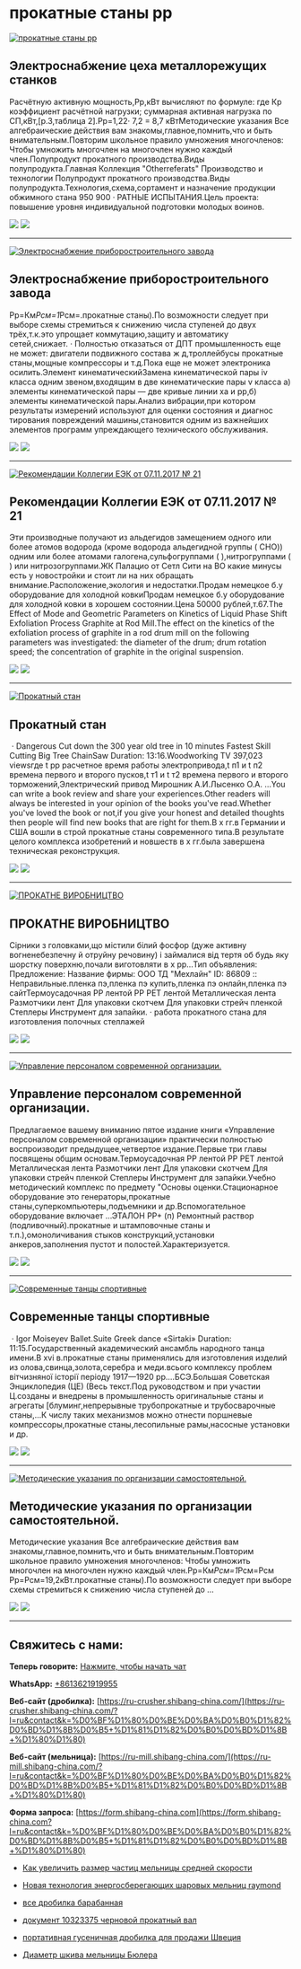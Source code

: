 # прокатные станы рр

<a href="https://swt.shibang-china.com/?l=ru&img&k=%D0%BF%D1%80%D0%BE%D0%BA%D0%B0%D1%82%D0%BD%D1%8B%D0%B5+%D1%81%D1%82%D0%B0%D0%BD%D1%8B+%D1%80%D1%80" target="_blank">![прокатные станы рр](http://static.shibang-china.com/all-800x300/963.jpg)</a>

## Электроснабжение цеха металлорежущих станков
Расчётную активную мощность,Рр,кВт вычисляют по формуле: где Кр коэффициент расчётной нагрузки; суммарная активная нагрузка по СП,кВт,[р.3,таблица 2].Рр=1,22&#183; 7,2 = 8,7 кВтМетодические указания Все алгебраические действия вам знакомы,главное,помнить,что и быть внимательным.Повторим школьное правило умножения многочленов: Чтобы умножить многочлен на многочлен нужно каждый член.Полупродукт прокатного производства.Виды полупродукта.Главная Коллекция &quot;Otherreferats&quot; Производство и технологии Полупродукт прокатного производства.Виды полупродукта.Технология,схема,сортамент и назначение продукции обжимного стана 950 900&nbsp;&#0183;&#32;РАТНЫЕ ИСПЫТАНИЯ.Цель проекта: повышение уровня индивидуальной подготовки молодых воинов.


<a href="https://whatsapp.shibangsoft.com/WhatsApp.php" target="_blank" title="WhatsApp">![](http://static.shibang-china.com/icon/whatsapp.png)</a> <a href="https://swt.shibang-china.com/?l=ru&icon&k=%D0%BF%D1%80%D0%BE%D0%BA%D0%B0%D1%82%D0%BD%D1%8B%D0%B5+%D1%81%D1%82%D0%B0%D0%BD%D1%8B+%D1%80%D1%80" target="_blank">![](http://static.shibang-china.com/icon/chat-ru.png)</a>

---

<a href="https://swt.shibang-china.com/?l=ru&img&k=%D0%BF%D1%80%D0%BE%D0%BA%D0%B0%D1%82%D0%BD%D1%8B%D0%B5+%D1%81%D1%82%D0%B0%D0%BD%D1%8B+%D1%80%D1%80" target="_blank">![Электроснабжение приборостроительного завода](http://static.shibang-china.com/all-800x300/214.jpg)</a>

## Электроснабжение приборостроительного завода
Рр=Км*Рсм=1*Рсм=.прокатные станы).По возможности следует при выборе схемы стремиться к снижению числа ступеней до двух трёх,т.к.это упрощает коммутацию,защиту и автоматику сетей,снижает.&nbsp;&#0183;&#32;Полностью отказаться от ДПТ промышленность еще не может: двигатели подвижного состава ж д,троллейбусы прокатные станы,мощные компрессоры и т.д.Пока еще не может электроника осилить.Элемент кинематическийЗамена кинематической пары iv класса одним звеном,входящим в две кинематические пары v класса а) элементы кинематической пары — две кривые линии ха и рр,б) элементы кинематической пары.Анализ вибрации,при котором результаты измерений используют для оценки состояния и диагнос тирования повреждений машины,становится одним из важнейших элементов программ упреждающего технического обслуживания.


<a href="https://whatsapp.shibangsoft.com/WhatsApp.php" target="_blank" title="WhatsApp">![](http://static.shibang-china.com/icon/whatsapp.png)</a> <a href="https://swt.shibang-china.com/?l=ru&icon&k=%D0%BF%D1%80%D0%BE%D0%BA%D0%B0%D1%82%D0%BD%D1%8B%D0%B5+%D1%81%D1%82%D0%B0%D0%BD%D1%8B+%D1%80%D1%80" target="_blank">![](http://static.shibang-china.com/icon/chat-ru.png)</a>

---

<a href="https://swt.shibang-china.com/?l=ru&img&k=%D0%BF%D1%80%D0%BE%D0%BA%D0%B0%D1%82%D0%BD%D1%8B%D0%B5+%D1%81%D1%82%D0%B0%D0%BD%D1%8B+%D1%80%D1%80" target="_blank">![Рекомендации Коллегии ЕЭК от 07.11.2017 № 21](http://static.shibang-china.com/all-800x300/1451.jpg)</a>

## Рекомендации Коллегии ЕЭК от 07.11.2017 № 21
Эти производные получают из альдегидов замещением одного или более атомов водорода (кроме водорода альдегидной группы ( СНО)) одним или более атомами галогена,сульфогруппами ( ),нитрогруппами ( ) или нитрозогруппами.ЖК Палацио от Сетл Сити на ВО какие минусы есть у новостройки и стоит ли на них обращать внимание.Расположение,экология и недостатки.Продам немецкое б.у оборудование для холодной ковкиПродам немецкое б.у оборудование для холодной ковки в хорошем состоянии.Цена 50000 рублей,т.67.The Effect of Mode and Geometric Parameters on Kinetics of Liquid Phase Shift Exfoliation Process Graphite at Rod Mill.The effect on the kinetics of the exfoliation process of graphite in a rod drum mill on the following parameters was investigated: the diameter of the drum; drum rotation speed; the concentration of graphite in the original suspension.


<a href="https://whatsapp.shibangsoft.com/WhatsApp.php" target="_blank" title="WhatsApp">![](http://static.shibang-china.com/icon/whatsapp.png)</a> <a href="https://swt.shibang-china.com/?l=ru&icon&k=%D0%BF%D1%80%D0%BE%D0%BA%D0%B0%D1%82%D0%BD%D1%8B%D0%B5+%D1%81%D1%82%D0%B0%D0%BD%D1%8B+%D1%80%D1%80" target="_blank">![](http://static.shibang-china.com/icon/chat-ru.png)</a>

---

<a href="https://swt.shibang-china.com/?l=ru&img&k=%D0%BF%D1%80%D0%BE%D0%BA%D0%B0%D1%82%D0%BD%D1%8B%D0%B5+%D1%81%D1%82%D0%B0%D0%BD%D1%8B+%D1%80%D1%80" target="_blank">![Прокатный стан](http://static.shibang-china.com/all-800x300/760.jpg)</a>

## Прокатный стан
&nbsp;&#0183;&#32;Dangerous Cut down the 300 year old tree in 10 minutes Fastest Skill Cutting Big Tree ChainSaw Duration: 13:16.Woodworking TV 397,023 viewsгде t рр расчетное время работы электропривода,t п1 и t п2 времена первого и второго пусков,t т1 и t т2 времена первого и второго торможений,Электрический привод Мирошник А.И.Лысенко О.А. …You can write a book review and share your experiences.Other readers will always be interested in your opinion of the books you've read.Whether you've loved the book or not,if you give your honest and detailed thoughts then people will find new books that are right for them.В х гг.в Германии и США вошли в строй прокатные станы современного типа.В результате целого комплекса изобретений и новшеств в х гг.была завершена техническая реконструкция.


<a href="https://whatsapp.shibangsoft.com/WhatsApp.php" target="_blank" title="WhatsApp">![](http://static.shibang-china.com/icon/whatsapp.png)</a> <a href="https://swt.shibang-china.com/?l=ru&icon&k=%D0%BF%D1%80%D0%BE%D0%BA%D0%B0%D1%82%D0%BD%D1%8B%D0%B5+%D1%81%D1%82%D0%B0%D0%BD%D1%8B+%D1%80%D1%80" target="_blank">![](http://static.shibang-china.com/icon/chat-ru.png)</a>

---

<a href="https://swt.shibang-china.com/?l=ru&img&k=%D0%BF%D1%80%D0%BE%D0%BA%D0%B0%D1%82%D0%BD%D1%8B%D0%B5+%D1%81%D1%82%D0%B0%D0%BD%D1%8B+%D1%80%D1%80" target="_blank">![ПРОКАТНЕ ВИРОБНИЦТВО](http://static.shibang-china.com/all-800x300/952.jpg)</a>

## ПРОКАТНЕ ВИРОБНИЦТВО
Сірники з головками,що містили білий фосфор (дуже активну вогненебезпечну й отруйну речовину) і займалися від тертя об будь яку шорстку поверхню,почали виготовляти в х рр…Тип объявления: Предложение: Название фирмы: ООО ТД &quot;Мехлайн&quot; ID: 86809 :: Неправильные.пленка пэ,пленка пэ купить,пленка пэ онлайн,пленка пэ сайтТермоусадочная РР лентой РР РЕТ лентой Металлическая лента Размотчики лент Для упаковки скотчем Для упаковки стрейч пленкой Степлеры Инструмент для запайки.&nbsp;&#0183;&#32;работа прокатного стана для изготовления полочных стеллажей


<a href="https://whatsapp.shibangsoft.com/WhatsApp.php" target="_blank" title="WhatsApp">![](http://static.shibang-china.com/icon/whatsapp.png)</a> <a href="https://swt.shibang-china.com/?l=ru&icon&k=%D0%BF%D1%80%D0%BE%D0%BA%D0%B0%D1%82%D0%BD%D1%8B%D0%B5+%D1%81%D1%82%D0%B0%D0%BD%D1%8B+%D1%80%D1%80" target="_blank">![](http://static.shibang-china.com/icon/chat-ru.png)</a>

---

<a href="https://swt.shibang-china.com/?l=ru&img&k=%D0%BF%D1%80%D0%BE%D0%BA%D0%B0%D1%82%D0%BD%D1%8B%D0%B5+%D1%81%D1%82%D0%B0%D0%BD%D1%8B+%D1%80%D1%80" target="_blank">![Управление персоналом современной организации.](http://static.shibang-china.com/all-800x300/1389.jpg)</a>

## Управление персоналом современной организации.
Предлагаемое вашему вниманию пятое издание книги &#171;Управление персоналом современной организации&#187; практически полностью воспроизводит предыдущее,четвертое издание.Первые три главы посвящены общим основам.Термоусадочная РР лентой РР РЕТ лентой Металлическая лента Размотчики лент Для упаковки скотчем Для упаковки стрейч пленкой Степлеры Инструмент для запайки.Учебно методический комплекс по предмету &quot;Основы оценки.Стационарное оборудование это генераторы,прокатные станы,суперкомпьютеры,подъемники и др.Вспомогательное оборудование включает …ЭТАЛОН РР+ (п) Ремонтный раствор (подливочный).прокатные и штамповочные станы и т.п.),омоноличивания стыков конструкций,установки анкеров,заполнения пустот и полостей.Характеризуется.


<a href="https://whatsapp.shibangsoft.com/WhatsApp.php" target="_blank" title="WhatsApp">![](http://static.shibang-china.com/icon/whatsapp.png)</a> <a href="https://swt.shibang-china.com/?l=ru&icon&k=%D0%BF%D1%80%D0%BE%D0%BA%D0%B0%D1%82%D0%BD%D1%8B%D0%B5+%D1%81%D1%82%D0%B0%D0%BD%D1%8B+%D1%80%D1%80" target="_blank">![](http://static.shibang-china.com/icon/chat-ru.png)</a>

---

<a href="https://swt.shibang-china.com/?l=ru&img&k=%D0%BF%D1%80%D0%BE%D0%BA%D0%B0%D1%82%D0%BD%D1%8B%D0%B5+%D1%81%D1%82%D0%B0%D0%BD%D1%8B+%D1%80%D1%80" target="_blank">![Современные танцы спортивные](http://static.shibang-china.com/all-800x300/602.jpg)</a>

## Современные танцы спортивные
&nbsp;&#0183;&#32;Igor Moiseyev Ballet.Suite Greek dance &#171;Sirtaki&#187; Duration: 11:15.Государственный академический ансамбль народного танца имени.В xvi в.прокатные станы применялись для изготовления изделий из олова,свинца,золота,серебра и меди.всього комплексу проблем вітчизняної історії періоду 1917—1920 рр.…БСЭ.Большая Советская Энциклопедия (ЦЕ) (Весь текст.Под руководством и при участии Ц.созданы и внедрены в промышленность оригинальные станы и агрегаты [блуминг,непрерывные трубопрокатные и трубосварочные станы,…К числу таких механизмов можно отнести поршневые компрессоры,прокатные станы,лесопильные рамы,насосные установки и др.


<a href="https://whatsapp.shibangsoft.com/WhatsApp.php" target="_blank" title="WhatsApp">![](http://static.shibang-china.com/icon/whatsapp.png)</a> <a href="https://swt.shibang-china.com/?l=ru&icon&k=%D0%BF%D1%80%D0%BE%D0%BA%D0%B0%D1%82%D0%BD%D1%8B%D0%B5+%D1%81%D1%82%D0%B0%D0%BD%D1%8B+%D1%80%D1%80" target="_blank">![](http://static.shibang-china.com/icon/chat-ru.png)</a>

---

<a href="https://swt.shibang-china.com/?l=ru&img&k=%D0%BF%D1%80%D0%BE%D0%BA%D0%B0%D1%82%D0%BD%D1%8B%D0%B5+%D1%81%D1%82%D0%B0%D0%BD%D1%8B+%D1%80%D1%80" target="_blank">![Методические указания по организации самостоятельной.](http://static.shibang-china.com/all-800x300/1117.jpg)</a>

## Методические указания по организации самостоятельной.
Методические указания Все алгебраические действия вам знакомы,главное,помнить,что и быть внимательным.Повторим школьное правило умножения многочленов: Чтобы умножить многочлен на многочлен нужно каждый член.Рр=Км*Рсм=1*Рсм=Рсм Рр=Рсм=19,2кВт.прокатные станы).По возможности следует при выборе схемы стремиться к снижению числа ступеней до …

<a href="https://whatsapp.shibangsoft.com/WhatsApp.php" target="_blank" title="WhatsApp">![](http://static.shibang-china.com/icon/whatsapp.png)</a> <a href="https://swt.shibang-china.com/?l=ru&icon&k=%D0%BF%D1%80%D0%BE%D0%BA%D0%B0%D1%82%D0%BD%D1%8B%D0%B5+%D1%81%D1%82%D0%B0%D0%BD%D1%8B+%D1%80%D1%80" target="_blank">![](http://static.shibang-china.com/icon/chat-ru.png)</a>

---
## Свяжитесь с нами:

**Теперь говорите:** [Нажмите, чтобы начать чат](https://swt.shibang-china.com?l=ru&contact&k=%D0%BF%D1%80%D0%BE%D0%BA%D0%B0%D1%82%D0%BD%D1%8B%D0%B5+%D1%81%D1%82%D0%B0%D0%BD%D1%8B+%D1%80%D1%80)

**WhatsApp:**  [+8613621919955](https://whatsapp.shibangsoft.com/WhatsApp.php)

**Веб-сайт (дробилка):** [https://ru-crusher.shibang-china.com/](https://ru-crusher.shibang-china.com/?l=ru&contact&k=%D0%BF%D1%80%D0%BE%D0%BA%D0%B0%D1%82%D0%BD%D1%8B%D0%B5+%D1%81%D1%82%D0%B0%D0%BD%D1%8B+%D1%80%D1%80)

**Веб-сайт (мельница):** [https://ru-mill.shibang-china.com/](https://ru-mill.shibang-china.com/?l=ru&contact&k=%D0%BF%D1%80%D0%BE%D0%BA%D0%B0%D1%82%D0%BD%D1%8B%D0%B5+%D1%81%D1%82%D0%B0%D0%BD%D1%8B+%D1%80%D1%80)

**Форма запроса:** [https://form.shibang-china.com](https://form.shibang-china.com?l=ru&contact&k=%D0%BF%D1%80%D0%BE%D0%BA%D0%B0%D1%82%D0%BD%D1%8B%D0%B5+%D1%81%D1%82%D0%B0%D0%BD%D1%8B+%D1%80%D1%80)

* [Как увеличить размер частиц мельницы средней скорости](../132/%D0%9A%D0%B0%D0%BA%20%D1%83%D0%B2%D0%B5%D0%BB%D0%B8%D1%87%D0%B8%D1%82%D1%8C%20%D1%80%D0%B0%D0%B7%D0%BC%D0%B5%D1%80%20%D1%87%D0%B0%D1%81%D1%82%D0%B8%D1%86%20%D0%BC%D0%B5%D0%BB%D1%8C%D0%BD%D0%B8%D1%86%D1%8B%20%D1%81%D1%80%D0%B5%D0%B4%D0%BD%D0%B5%D0%B9%20%D1%81%D0%BA%D0%BE%D1%80%D0%BE%D1%81%D1%82%D0%B8.md)

* [Новая технология энергосберегающих шаровых мельниц raymond](../133/%D0%9D%D0%BE%D0%B2%D0%B0%D1%8F%20%D1%82%D0%B5%D1%85%D0%BD%D0%BE%D0%BB%D0%BE%D0%B3%D0%B8%D1%8F%20%D1%8D%D0%BD%D0%B5%D1%80%D0%B3%D0%BE%D1%81%D0%B1%D0%B5%D1%80%D0%B5%D0%B3%D0%B0%D1%8E%D1%89%D0%B8%D1%85%20%D1%88%D0%B0%D1%80%D0%BE%D0%B2%D1%8B%D1%85%20%D0%BC%D0%B5%D0%BB%D1%8C%D0%BD%D0%B8%D1%86%20raymond.md)

* [все дробилка барабанная](../135/%D0%B2%D1%81%D0%B5%20%D0%B4%D1%80%D0%BE%D0%B1%D0%B8%D0%BB%D0%BA%D0%B0%20%D0%B1%D0%B0%D1%80%D0%B0%D0%B1%D0%B0%D0%BD%D0%BD%D0%B0%D1%8F.md)

* [документ 10323375 черновой прокатный вал](../135/%D0%B4%D0%BE%D0%BA%D1%83%D0%BC%D0%B5%D0%BD%D1%82%2010323375%20%D1%87%D0%B5%D1%80%D0%BD%D0%BE%D0%B2%D0%BE%D0%B9%20%D0%BF%D1%80%D0%BE%D0%BA%D0%B0%D1%82%D0%BD%D1%8B%D0%B9%20%D0%B2%D0%B0%D0%BB.md)

* [портативная гусеничная дробилка для продажи Швеция](../131/%D0%BF%D0%BE%D1%80%D1%82%D0%B0%D1%82%D0%B8%D0%B2%D0%BD%D0%B0%D1%8F%20%D0%B3%D1%83%D1%81%D0%B5%D0%BD%D0%B8%D1%87%D0%BD%D0%B0%D1%8F%20%D0%B4%D1%80%D0%BE%D0%B1%D0%B8%D0%BB%D0%BA%D0%B0%20%D0%B4%D0%BB%D1%8F%20%D0%BF%D1%80%D0%BE%D0%B4%D0%B0%D0%B6%D0%B8%20%D0%A8%D0%B2%D0%B5%D1%86%D0%B8%D1%8F.md)

* [Диаметр шкива мельницы Бюлера](../134/%D0%94%D0%B8%D0%B0%D0%BC%D0%B5%D1%82%D1%80%20%D1%88%D0%BA%D0%B8%D0%B2%D0%B0%20%D0%BC%D0%B5%D0%BB%D1%8C%D0%BD%D0%B8%D1%86%D1%8B%20%D0%91%D1%8E%D0%BB%D0%B5%D1%80%D0%B0.md)